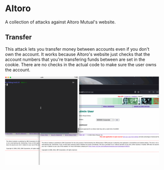 # Altoro 
A collection of attacks against Altoro Mutual's website. 

## Transfer

This attack lets you transfer money between accounts even if you don't own the account. It works because Altoro's website just checks that the account numbers that you're transfering funds between are set in the cookie. There are no checks in the actual code to make sure the user owns the account.

![Transfer Tutorial](transfer.gif)
